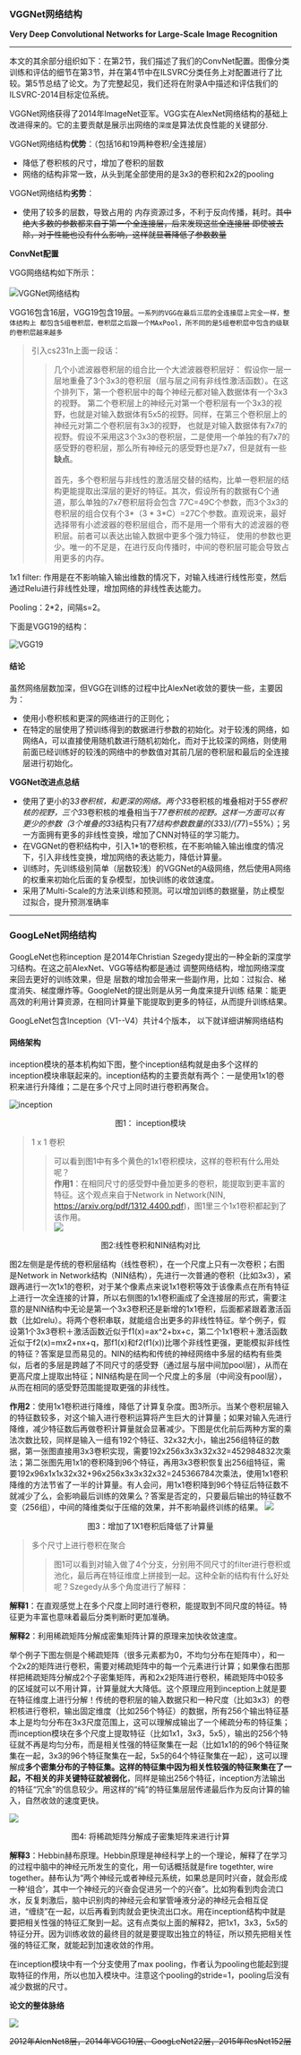 ### VGGNet网络结构

**Very Deep Convolutional Networks for Large-Scale Image Recognition**

---
本文的其余部分组织如下：在第2节，我们描述了我们的ConvNet配置。图像分类训练和评估的细节在第3节，并在第4节中在ILSVRC分类任务上对配置进行了比较。第5节总结了论文。为了完整起见，我们还将在附录A中描述和评估我们的ILSVRC-2014目标定位系统。

VGGNet网络获得了2014年ImageNet亚军。VGG实在AlexNet网络结构的基础上改进得来的。它的主要贡献是展示出网络的`深度`是算法优良性能的关键部分.

VGGNet网络结构**优势**：（包括16和19两种卷积/全连接层）
- 降低了卷积核的尺寸，增加了卷积的层数
- 网络的结构非常一致，从头到尾全部使用的是3x3的卷积和2x2的pooling

VGGNet网络结构**劣势**：
- 使用了较多的层数，导致占用的 内存资源过多，不利于反向传播，耗时。~~其中绝大多数的参数都来自于第一个全连接层，后来发现这些全连接层 即使被去除，对于性能也没有什么影响，这样就显著降低了参数数量~~

**ConvNet配置**

VGG网络结构如下所示：<br><br>
![VGGNet网络结构](img/VGG.png)

VGG16包含16层，VGG19包含19层。`一系列的VGG在最后三层的全连接层上完全一样，整体结构上 都包含5组卷积层，卷积层之后跟一个MAxPool，所不同的是5组卷积层中包含的级联的卷积层越来越多`

> 引入cs231n上面一段话：
>> 几个小滤波器卷积层的组合比一个大滤波器卷积层好：
假设你一层一层地重叠了3个3x3的卷积层（层与层之间有非线性激活函数）。在这个排列下，第一个卷积层中的每个神经元都对输入数据体有一个3x3的视野。
第二个卷积层上的神经元对第一个卷积层有一个3x3的视野，也就是对输入数据体有5x5的视野。同样，在第三个卷积层上的神经元对第二个卷积层有3x3的视野，
也就是对输入数据体有7x7的视野。假设不采用这3个3x3的卷积层，二是使用一个单独的有7x7的感受野的卷积层，那么所有神经元的感受野也是7x7，但是就有一些**缺点**。<br><br>
首先，多个卷积层与非线性的激活层交替的结构，比单一卷积层的结构更能提取出深层的更好的特征。其次，假设所有的数据有C个通道，那么单独的7x7卷积层将会包含
7*7*C=49C个参数，而3个3x3的卷积层的组合仅有个3*（3 * 3*C）=27C个参数。直观说来，最好选择带有小滤波器的卷积层组合，而不是用一个带有大的滤波器的卷积层。前者可以表达出输入数据中更多个强力特征，
使用的参数也更少。唯一的不足是，在进行反向传播时，中间的卷积层可能会导致占用更多的内存。

1x1 filter: 作用是在不影响输入输出维数的情况下，对输入线进行线性形变，然后通过Relu进行非线性处理，增加网络的非线性表达能力。

Pooling：2*2，间隔s=2。

下面是VGG19的结构：

![VGG19](img/VGG19.png)

#### 结论

虽然网络层数加深，但VGG在训练的过程中比AlexNet收敛的要快一些，主要因为：
- 使用小卷积核和更深的网络进行的正则化；
- 在特定的层使用了预训练得到的数据进行参数的初始化。对于较浅的网络，如网络A，可以直接使用随机数进行随机初始化，而对于比较深的网络，则使用前面已经训练好的较浅的网络中的参数值对其前几层的卷积层和最后的全连接层进行初始化。

**VGGNet改进点总结**
- 使用了更小的3*3卷积核，和更深的网络。两个3*3卷积核的堆叠相对于5*5卷积核的视野，三个3*3卷积核的堆叠相当于7*7卷积核的视野。这样一方面可以有更少的参数（3个堆叠的3*3结构只有7*7结构参数数量的(3*3*3)/(7*7)=55%）；另一方面拥有更多的非线性变换，增加了CNN对特征的学习能力。
- 在VGGNet的卷积结构中，引入1*1的卷积核，在不影响输入输出维度的情况下，引入非线性变换，增加网络的表达能力，降低计算量。
- 训练时，先训练级别简单（层数较浅）的VGGNet的A级网络，然后使用A网络的权重来初始化后面的复杂模型，加快训练的收敛速度。
- 采用了Multi-Scale的方法来训练和预测。可以增加训练的数据量，防止模型过拟合，提升预测准确率

***


### GoogLeNet网络结构
<!--参考链接：https://blog.csdn.net/docrazy5351/article/details/78993269
 https://blog.csdn.net/diamonjoy_zone/article/details/70576775#  -->

GoogLeNet也称inception 是2014年Christian Szegedy提出的一种全新的深度学习结构。在这之前AlexNet、VGG等结构都是通过 调整网络结构，增加网络深度来回去更好的训练效果，但是 层数的增加会带来一些副作用，比如：过拟合、梯度消失、梯度爆炸等。GoogleNet的提出则是从另一角度来提升训练 结果：能更高效的利用计算资源，在相同计算量下能提取到更多的特征，从而提升训练结果。

GoogLeNet包含Inception（V1--V4）共计4个版本， 以下就详细讲解网络结构

#### 网络架构

inception模块的基本机构如下图，整个inception结构就是由多个这样的inception模块串联起来的。inception结构的主要贡献有两个：一是使用1x1的卷积来进行升降维；二是在多个尺寸上同时进行卷积再聚合。

![inception](img/inception.jpg)
<center>图1： inception模块</center>

> 1 x 1 卷积
>> 可以看到图1中有多个黄色的1x1卷积模块，这样的卷积有什么用处呢？<br>
**作用1**：在相同尺寸的感受野中叠加更多的卷积，能提取到更丰富的特征。这个观点来自于Network in Network(NIN, https://arxiv.org/pdf/1312.4400.pdf)，图1里三个1x1卷积都起到了该作用。<br>
![](img/inception2.png)
<center>图2:线性卷积和NIN结构对比</center>

图2左侧是是传统的卷积层结构（线性卷积），在一个尺度上只有一次卷积；右图是Network in Network结构（NIN结构），先进行一次普通的卷积（比如3x3），紧跟再进行一次1x1的卷积，对于某个像素点来说1x1卷积等效于该像素点在所有特征上进行一次全连接的计算，所以右侧图的1x1卷积画成了全连接层的形式，需要注意的是NIN结构中无论是第一个3x3卷积还是新增的1x1卷积，后面都紧跟着激活函数（比如relu）。将两个卷积串联，就能组合出更多的非线性特征。举个例子，假设第1个3x3卷积＋激活函数近似于f1(x)=ax^2+bx+c，第二个1x1卷积＋激活函数近似于f2(x)=mx2+nx+q，那f1(x)和f2(f1(x))比哪个非线性更强，更能模拟非线性的特征？答案是显而易见的。NIN的结构和传统的神经网络中多层的结构有些类似，后者的多层是跨越了不同尺寸的感受野（通过层与层中间加pool层），从而在更高尺度上提取出特征；NIN结构是在同一个尺度上的多层（中间没有pool层），从而在相同的感受野范围能提取更强的非线性。

**作用2**：使用1x1卷积进行降维，降低了计算复杂度。图3所示。当某个卷积层输入的特征数较多，对这个输入进行卷积运算将产生巨大的计算量；如果对输入先进行降维，减少特征数后再做卷积计算量就会显著减少。下图是优化前后两种方案的乘法次数比较，同样是输入一组有192个特征、32x32大小，输出256组特征的数据，第一张图直接用3x3卷积实现，需要192x256x3x3x32x32=452984832次乘法；第二张图先用1x1的卷积降到96个特征，再用3x3卷积恢复出256组特征，需要192x96x1x1x32x32+96x256x3x3x32x32=245366784次乘法，使用1x1卷积降维的方法节省了一半的计算量。有人会问，用1x1卷积降到96个特征后特征数不就减少了么，会影响最后训练的效果么？答案是否定的，只要最后输出的特征数不变（256组），中间的降维类似于压缩的效果，并不影响最终训练的结果。
![](img/inception3.png)
<center> 图3：增加了1X1卷积后降低了计算量</center>

> 多个尺寸上进行卷积在聚合
>> 图1可以看到对输入做了4个分支，分别用不同尺寸的filter进行卷积或池化，最后再在特征维度上拼接到一起。这种全新的结构有什么好处呢？Szegedy从多个角度进行了解释：

**解释1**：在直观感觉上在多个尺度上同时进行卷积，能提取到不同尺度的特征。特征更为丰富也意味着最后分类判断时更加准确。

**解释2**：利用稀疏矩阵分解成密集矩阵计算的原理来加快收敛速度。

举个例子下图左侧是个稀疏矩阵（很多元素都为0，不均匀分布在矩阵中），和一个2x2的矩阵进行卷积，需要对稀疏矩阵中的每一个元素进行计算；如果像右图那样把稀疏矩阵分解成2个子密集矩阵，再和2x2矩阵进行卷积，稀疏矩阵中0较多的区域就可以不用计算，计算量就大大降低。这个原理应用到inception上就是要在特征维度上进行分解！传统的卷积层的输入数据只和一种尺度（比如3x3）的卷积核进行卷积，输出固定维度（比如256个特征）的数据，所有256个输出特征基本上是均匀分布在3x3尺度范围上，这可以理解成输出了一个稀疏分布的特征集；而inception模块在多个尺度上提取特征（比如1x1，3x3，5x5），输出的256个特征就不再是均匀分布，而是相关性强的特征聚集在一起（比如1x1的的96个特征聚集在一起，3x3的96个特征聚集在一起，5x5的64个特征聚集在一起），这可以理解成**多个密集分布的子特征集。这样的特征集中因为相关性较强的特征聚集在了一起，不相关的非关键特征就被弱化**，同样是输出256个特征，inception方法输出的特征“冗余”的信息较少。用这样的“纯”的特征集层层传递最后作为反向计算的输入，自然收敛的速度更快。

![](img/inception4.jpg)<center>图4: 将稀疏矩阵分解成子密集矩阵来进行计算 </center>

**解释3**：Hebbin赫布原理。Hebbin原理是神经科学上的一个理论，解释了在学习的过程中脑中的神经元所发生的变化，用一句话概括就是fire togethter, wire together。赫布认为“两个神经元或者神经元系统，如果总是同时兴奋，就会形成一种‘组合’，其中一个神经元的兴奋会促进另一个的兴奋”。比如狗看到肉会流口水，反复刺激后，脑中识别肉的神经元会和掌管唾液分泌的神经元会相互促进，“缠绕”在一起，以后再看到肉就会更快流出口水。用在inception结构中就是要把相关性强的特征汇聚到一起。这有点类似上面的解释2，把1x1，3x3，5x5的特征分开。因为训练收敛的最终目的就是要提取出独立的特征，所以预先把相关性强的特征汇聚，就能起到加速收敛的作用。

在inception模块中有一个分支使用了max pooling，作者认为pooling也能起到提取特征的作用，所以也加入模块中。注意这个pooling的stride=1，pooling后没有减少数据的尺寸。

**论文的整体脉络**


![](img/GoogLeNet.jpg)


~~2012年AlenNet8层，2014年VGG19层、GoogLeNet22层，2015年ResNet152层~~
